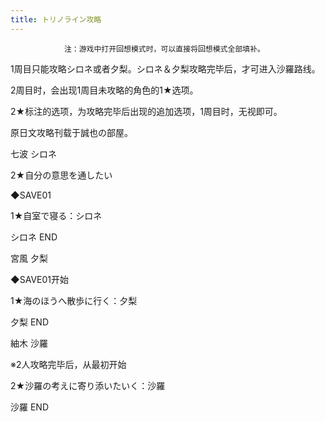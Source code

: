 ```yaml
---
title: トリノライン攻略
---
```


                注：游戏中打开回想模式时，可以直接将回想模式全部填补。

1周目只能攻略シロネ或者夕梨。シロネ＆夕梨攻略完毕后，才可进入沙羅路线。

2周目时，会出现1周目未攻略的角色的1★选项。

2★标注的选项，为攻略完毕后出现的追加选项，1周目时，无视即可。

原日文攻略刊载于誠也の部屋。



七波 シロネ



2★自分の意思を通したい

◆SAVE01

1★自室で寝る：シロネ



シロネ END



宮風 夕梨



◆SAVE01开始

1★海のほうへ散歩に行く：夕梨



夕梨 END



紬木 沙羅



※2人攻略完毕后，从最初开始

2★沙羅の考えに寄り添いたいく：沙羅



沙羅 END


              
